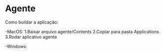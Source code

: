 # Agente

Como buildar a aplicação:

-MacOS:
  1.Baixar arquivo agente/Contents
  2.Copiar para pasta Applications
  3.Rodar aplicativo agente

-Windows:
